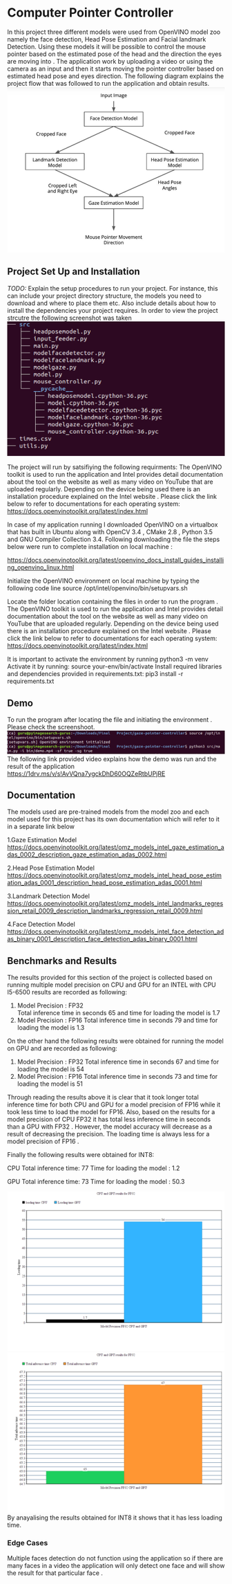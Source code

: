 # Computer Pointer Controller
In this project three different models were used from OpenVINO model zoo namely the face detection, Head Pose Estimation and Facial landmark Detection. Using these models it will be possible to control the mouse pointer based on the estimated pose of the head and the direction the eyes are moving into . The application work by uploading a video or using the camera as an input and then it starts moving the pointer controller based on estimated head pose and eyes direction. The following diagram explains the project flow that was followed to run the application and obtain results. 
![](Flow%20of%20project.JPG)


## Project Set Up and Installation
*TODO:* Explain the setup procedures to run your project. For instance, this can include your project directory structure, the models you need to download and where to place them etc. Also include details about how to install the dependencies your project requires.
In order to view the project strcutre the following screenshot was taken
![](tree.PNG)

The project will run by satsifiying the following requirments: 
The OpenVINO toolkit is used to run the application and Intel provides detail documentation about the tool on the website as well as many video on YouTube that are uploaded regularly. Depending on the device being used there is an installation procedure explained on the Intel website . Please click the link below to refer to documentations for each operating system: 
https://docs.openvinotoolkit.org/latest/index.html

In case of my application running I downloaded OpenVINO on a virtualbox that has built in Ubuntu along with OpenCV 3.4 , CMake 2.8 , Python 3.5 and GNU Compiler Collection 3.4. 
Following downloading the  file the steps below were run to complete installation on local machine : 

https://docs.openvinotoolkit.org/latest/openvino_docs_install_guides_installing_openvino_linux.html

Initialize the OpenVINO environment on local machine by typing the following code line 
source /opt/intel/openvino/bin/setupvars.sh 
  
Locate the folder location containing the files in order to run the program . 
The OpenVINO toolkit is used to run the application and Intel provides detail documentation about the tool on the website as well as many video on YouTube that are uploaded regularly. Depending on the device being used there is an installation procedure explained on the Intel website . Please click the link below to refer to documentations for each operating system: 
https://docs.openvinotoolkit.org/latest/index.html

It is important to activate the environment by running 
python3 -m venv <your-env>
Activate it by running:
source your-env/bin/activate
Install required libraries and dependencies provided in requirements.txt:
pip3 install -r requirements.txt

## Demo
To run the program after locating the file and initiating the environment . Please check the screenshoot. 
![](running%20the%20program.PNG)
The following link provided video explains how the demo was run and the result of the application https://1drv.ms/v/s!AvVQna7ygckDhD60OQZeRtbUPjRE

## Documentation
The models used are pre-trained models from the model zoo and each model used for this project has its own documentation which will refer to it in a separate link below 

1.Gaze Estimation Model 
https://docs.openvinotoolkit.org/latest/omz_models_intel_gaze_estimation_adas_0002_description_gaze_estimation_adas_0002.html

2.Head Pose Estimation Model 
https://docs.openvinotoolkit.org/latest/omz_models_intel_head_pose_estimation_adas_0001_description_head_pose_estimation_adas_0001.html

3.Landmark Detection Model 
https://docs.openvinotoolkit.org/latest/omz_models_intel_landmarks_regression_retail_0009_description_landmarks_regression_retail_0009.html

4.Face Detection Model 
https://docs.openvinotoolkit.org/latest/omz_models_intel_face_detection_adas_binary_0001_description_face_detection_adas_binary_0001.html

## Benchmarks and Results 
The results provided for this section of the project is collected based on running multiple model precision on CPU and GPU for an INTEL with CPU I5-6500 results are
recorded as following: 

1. Model Precision : FP32  
   Total inference time in seconds 65  and time for loading the model is 1.7 
2. Model Precision : FP16 
   Total inference time in seconds 79 and time for loading the model is 1.3
   
 On the other hand the following results were obtained for running the model on GPU and are recorded as following: 

1. Model Precision : FP32 
  Total inference time in seconds 67 and time for loading the model is 54 
2. Model Precision : FP16 
  Total inference time in seconds 73 and time for loading the model is 51 
  
Through reading the results above it is clear that it took longer total inference time for both CPU and GPU for a model precision of FP16 while it took less time to load  the model for FP16. Also, based on the results for a model precision of CPU FP32 it has total less inference time in seconds than a GPU with FP32 . However, the model accuracy will decrease as a result of decreasing the precision. The loading time is always less for a model precision of FP16 . 

Finally the following results were obtained for INT8: 

CPU 
Total inference time: 77 Time for loading the model : 1.2 

GPU
Total inference time: 73 Time for loading the model : 50.3 

![](loading%20time%20FP32.png)
![](inference%20time%20cpu%20and%20GPU%20FP32.png)
By anayalising the results obtained for  INT8 it shows that it has less loading time. 
### Edge Cases
Multiple faces detection do not function using the application so if there are many faces in a video the application will only detect one face and will show the result for that particular face . 
